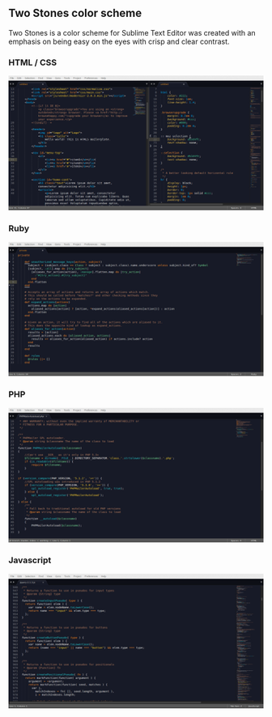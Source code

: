 ## Two Stones color scheme


Two Stones is a color scheme for Sublime Text Editor was created with an emphasis on being easy on the eyes with crisp and clear contrast.


### HTML / CSS

![HTML screenshot](screenshot-html-css.png)


### Ruby

![RUBY screenshot](screenshot-ruby.png)


### PHP

![PHP screenshot](screenshot-php.png)


### Javascript

![Javascript screenshot](screenshot-javascript.png)